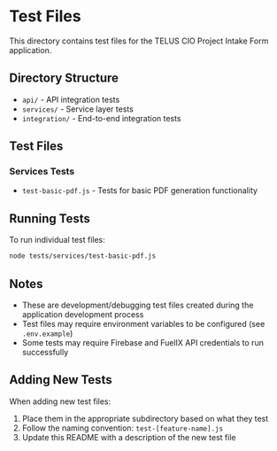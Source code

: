 # Test Files

This directory contains test files for the TELUS CIO Project Intake Form application.

## Directory Structure

- `api/` - API integration tests
- `services/` - Service layer tests  
- `integration/` - End-to-end integration tests

## Test Files

### Services Tests
- `test-basic-pdf.js` - Tests for basic PDF generation functionality

## Running Tests

To run individual test files:
```bash
node tests/services/test-basic-pdf.js
```

## Notes

- These are development/debugging test files created during the application development process
- Test files may require environment variables to be configured (see `.env.example`)
- Some tests may require Firebase and FuelIX API credentials to run successfully

## Adding New Tests

When adding new test files:
1. Place them in the appropriate subdirectory based on what they test
2. Follow the naming convention: `test-[feature-name].js`
3. Update this README with a description of the new test file

